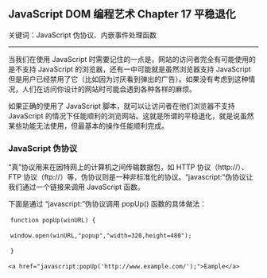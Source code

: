 ## JavaScript DOM 编程艺术 Chapter 17  平稳退化

关键词：JavaScript 伪协议、内嵌事件处理函数

---

当我们在使用 JavaScript 时需要记住的一点是，网站的访问者完全有可能使用的是不支持 JavaScript 的浏览器，还有一中可能就是虽然浏览器支持 JavaScript 但是用户已经禁用了它（比如因为讨厌看到弹出的广告）。如果没有考虑到这种情况，人们在访问你设计的网站时可能会遇到各种各样的麻烦。

如果正确的使用了 JavaScript 脚本，就可以让访问者在他们浏览器不支持 JavaScript 的情况下任能顺利的浏览网站。这就是所谓的平稳退化，就是说虽然某些功能无法使用，但最基本的操作任能顺利完成。

### JavaScript 伪协议

“真”协议用来在因特网上的计算机之间传输数据包，如 HTTP 协议（http://）、FTP 协议（ftp://）等，伪协议则是一种非标准化的协议。“javascript:”伪协议让我们通过一个链接来调用 JavaScript 函数。

下面是通过 “javascript:”伪协议调用 popUp() 函数的具体做法：

​                                      `function popUp(winURL) {`

​                                          `window.open(winURL,"popup","width=320,height=480");`

​                                       `}`

​                                       `<a href="javascript:popUp('http://www.example.com/');">Eample</a>`

